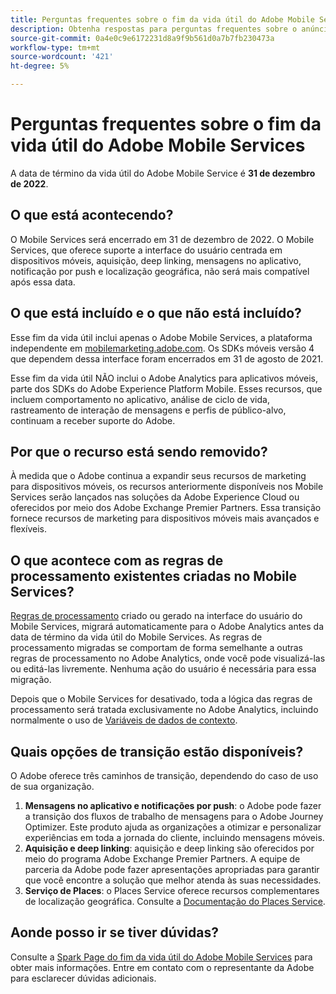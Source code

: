 ```yaml
---
title: Perguntas frequentes sobre o fim da vida útil do Adobe Mobile Services
description: Obtenha respostas para perguntas frequentes sobre o anúncio do fim da vida útil do Adobe Mobile Services.
source-git-commit: 0a4e0c9e6172231d8a9f9b561d0a7b7fb230473a
workflow-type: tm+mt
source-wordcount: '421'
ht-degree: 5%

---
```


# Perguntas frequentes sobre o fim da vida útil do Adobe Mobile Services

A data de término da vida útil do Adobe Mobile Service é **31 de dezembro de 2022**.

## O que está acontecendo?

O Mobile Services será encerrado em 31 de dezembro de 2022. O Mobile Services, que oferece suporte a interface do usuário centrada em dispositivos móveis, aquisição, deep linking, mensagens no aplicativo, notificação por push e localização geográfica, não será mais compatível após essa data.

## O que está incluído e o que não está incluído?

Esse fim da vida útil inclui apenas o Adobe Mobile Services, a plataforma independente em [mobilemarketing.adobe.com](https://mobilemarketing.adobe.com). Os SDKs móveis versão 4 que dependem dessa interface foram encerrados em 31 de agosto de 2021.

Esse fim da vida útil NÃO inclui o Adobe Analytics para aplicativos móveis, parte dos SDKs do Adobe Experience Platform Mobile. Esses recursos, que incluem comportamento no aplicativo, análise de ciclo de vida, rastreamento de interação de mensagens e perfis de público-alvo, continuam a receber suporte do Adobe.

## Por que o recurso está sendo removido?

À medida que o Adobe continua a expandir seus recursos de marketing para dispositivos móveis, os recursos anteriormente disponíveis nos Mobile Services serão lançados nas soluções da Adobe Experience Cloud ou oferecidos por meio dos Adobe Exchange Premier Partners. Essa transição fornece recursos de marketing para dispositivos móveis mais avançados e flexíveis.

## O que acontece com as regras de processamento existentes criadas no Mobile Services?

[Regras de processamento](https://experienceleague.adobe.com/docs/analytics/admin/admin-tools/processing-rules/processing-rules.html?lang=pt-BR) criado ou gerado na interface do usuário do Mobile Services, migrará automaticamente para o Adobe Analytics antes da data de término da vida útil do Mobile Services. As regras de processamento migradas se comportam de forma semelhante a outras regras de processamento no Adobe Analytics, onde você pode visualizá-las ou editá-las livremente. Nenhuma ação do usuário é necessária para essa migração.

Depois que o Mobile Services for desativado, toda a lógica das regras de processamento será tratada exclusivamente no Adobe Analytics, incluindo normalmente o uso de [Variáveis de dados de contexto](https://experienceleague.adobe.com/docs/analytics/implementation/vars/page-vars/contextdata.html?lang=pt-BR).

## Quais opções de transição estão disponíveis?

O Adobe oferece três caminhos de transição, dependendo do caso de uso de sua organização.

1. **Mensagens no aplicativo e notificações por push**: o Adobe pode fazer a transição dos fluxos de trabalho de mensagens para o Adobe Journey Optimizer. Este produto ajuda as organizações a otimizar e personalizar experiências em toda a jornada do cliente, incluindo mensagens móveis.
1. **Aquisição e deep linking**: aquisição e deep linking são oferecidos por meio do programa Adobe Exchange Premier Partners. A equipe de parceria da Adobe pode fazer apresentações apropriadas para garantir que você encontre a solução que melhor atenda às suas necessidades.
1. **Serviço de Places**: o Places Service oferece recursos complementares de localização geográfica. Consulte a [Documentação do Places Service](https://experienceleague.adobe.com/docs/places/using/home.html?lang=pt-BR).

## Aonde posso ir se tiver dúvidas?

Consulte a [Spark Page do fim da vida útil do Adobe Mobile Services](https://spark.adobe.com/page/C6D30y09zaRpD/) para obter mais informações. Entre em contato com o representante da Adobe para esclarecer dúvidas adicionais.
